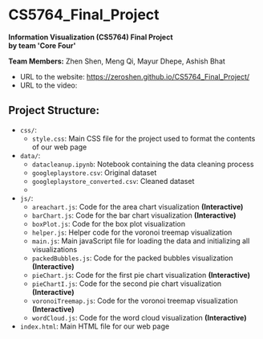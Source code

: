 # CS5764_Final_Project

**Information Visualization (CS5764) Final Project <br> by team 'Core Four'**

**Team Members:** Zhen Shen, Meng Qi, Mayur Dhepe, Ashish Bhat

- URL to the website: https://zeroshen.github.io/CS5764_Final_Project/
- URL to the video:

## Project Structure:

- ```css/```:
  - ```style.css```: Main CSS file for the project used to format the contents of our web page
- ```data/```:
  - ```datacleanup.ipynb```: Notebook containing the data cleaning process
  - ```googleplaystore.csv```: Original dataset
  - ```googleplaystore_converted.csv```: Cleaned dataset
  - 
- ```js/```:
  - ```areachart.js```: Code for the area chart visualization **(Interactive)**
  - ```barChart.js```: Code for the bar chart visualization **(Interactive)**
  - ```boxPlot.js```: Code for the box plot visualization
  - ```helper.js```: Helper code for the voronoi treemap visualization
  - ```main.js```: Main javaScript file for loading the data and initializing all visualizations
  - ```packedBubbles.js```: Code for the packed bubbles visualization **(Interactive)**
  - ```pieChart.js```: Code for the first pie chart visualization **(Interactive)**
  - ```pieChartI.js```: Code for the second pie chart visualization **(Interactive)**
  - ```voronoiTreemap.js```: Code for the voronoi treemap visualization **(Interactive)**
  - ```wordCloud.js```: Code for the word cloud visualization **(Interactive)**
- ```index.html```: Main HTML file for our web page
